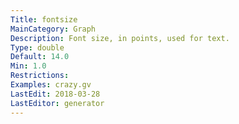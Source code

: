 ```yaml
---
Title: fontsize
MainCategory: Graph
Description: Font size, in points, used for text.
Type: double
Default: 14.0
Min: 1.0
Restrictions: 
Examples: crazy.gv
LastEdit: 2018-03-28
LastEditor: generator
---
```



